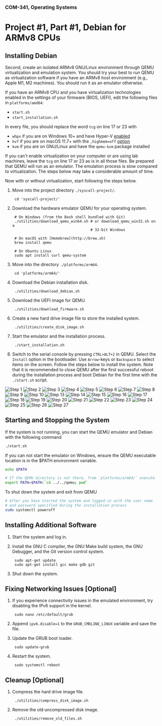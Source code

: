 ### COM-341, Operating Systems
# Project #1, Part #1, Debian for ARMv8 CPUs

## Installing Debian

Second, create an isolated ARMv8 GNU/Linux environment through QEMU virtualization and emulation system. You should try your best to run QEMU as virtualization software if you have an ARMv8 host environment (e.g., Apple M1, M2 machines). You should run it as an emulator otherwise.

If you have an ARMv8 CPU and you have virtualization technologies enabled in the settings of your firmware (BIOS, UEFI), edit the following files in `platforms/amd64`:

* `start.sh`
* `start_installation.sh`

In every file, you should replace the word `tcg` on line 17 or 23 with

* `whpx` if you are on Windows 10+ and have Hyper-V [enabled](https://learn.microsoft.com/en-us/virtualization/hyper-v-on-windows/quick-start/enable-hyper-v)
* `hvf` if you are on macOS 11.7+ with the `,highmem=off` [option](https://mstone.info/posts/qemu-aarch64-hvf-20210831)
* `kvm` if you are on GNU/Linux and have the `qemu-kvm` package installed

If you can't enable virtualization on your computer or are using lab machines, leave the `tcg` on line 17 or 23 as is in all those files. Be prepared that QEMU will run as an emulator. The emulation process is slow compared to virtualization. The steps below may take a considerable amount of time.

Now with or without virtualization, start following the steps below.

1. Move into the project directory `./syscall-project/`.

        cd 'syscall-project/'

2. Download the hardware emulator QEMU for your operating system.

        # On Windows (from the Bash shell bundled with Git)
        ./utilities/download_qemu_win64.sh # or download_qemu_win32.sh on a
                                           # 32-bit Windows

        # On macOS with [Homebrew](http://brew.sh)
        brew install qemu

        # On Ubuntu Linux
        sudo apt install curl qemu-system

3. Move into the directory `./platforms/arm64`.

        cd 'platforms/arm64/'

4. Download the Debian installation disk.

        ./utilities/download_debian.sh

5. Download the UEFI image for QEMU.

        ./utilities/download_firmware.sh

6. Create a new hard drive image file to store the installed system.

        ./utilities/create_disk_image.sh

7. Start the emulator and the installation process.

        ./start_installation.sh

8. Switch to the serial console by pressing `CTRL+ALT+2` in QEMU.  Select the
   `Install` option in the bootloader.  Use `Arrow`-keys or `Backspace` to
   select items on the screen.  Follow the steps below to install the system.
   Note that it is recommended to close QEMU after the first successful reboot
   during the installation process and boot Debian for the first time with the
   `./start.sh` script.

![Step 1](https://i.imgur.com/StvLIoc.png)
![Step 2](https://i.imgur.com/kqbbdoC.png)
![Step 3](https://i.imgur.com/kLAZai3.png)
![Step 4](https://i.imgur.com/AnPBFQ9.png)
![Step 5](https://i.imgur.com/upEtoa6.png)
![Step 6](https://i.imgur.com/2alzMWR.png)
![Step 7](https://i.imgur.com/ZshrQGg.png)
![Step 8](https://i.imgur.com/gykJ8ih.png)
![Step 9](https://i.imgur.com/EyBWGFV.png)
![Step 10](https://i.imgur.com/LBnMvIe.png)
![Step 13](https://i.imgur.com/UCL8JwT.png)
![Step 14](https://i.imgur.com/WwAa4qX.png)
![Step 15](https://i.imgur.com/EoBDxLl.png)
![Step 16](https://i.imgur.com/UzltsBc.png)
![Step 17](https://i.imgur.com/JwVjw8Z.png)
![Step 18](https://i.imgur.com/oJAFv9U.png)
![Step 19](https://i.imgur.com/nuG1fFe.png)
![Step 20](https://i.imgur.com/e7QoSdK.png)
![Step 21](https://i.imgur.com/TJ6fiYI.png)
![Step 22](https://i.imgur.com/0MABUKh.png)
![Step 23](https://i.imgur.com/vxEvNE5.png)
![Step 24](https://i.imgur.com/eAsF7cf.png)
![Step 25](https://i.imgur.com/GluKM7U.png)
![Step 26](https://i.imgur.com/ljM6u9X.png)
![Step 27](https://i.imgur.com/sldiY11.png)

## Starting and Stopping the System

If the system is not running, you can start the QEMU emulator and Debian with
the following command

```bash
./start.sh
```

If you can not start the emulator on Windows, ensure the QEMU executable
location is in the $PATH environment variable.

```bash
echo $PATH

# If the QEMU directory is not there, from `platforms/arm64/` execute
export PATH=$PATH:`cd ../../qemu; pwd`
```

To shut down the system and exit from QEMU

```bash
# After you have started the system and logged-in with the user name
# and password specified during the installation process
sudo systemctl poweroff
```

## Installing Additional Software

1. Start the system and log in.

2. Install the GNU C compiler, the GNU Make build system, the GNU Debugger, and
   the Git version control system.

        sudo apt-get update
        sudo apt-get install gcc make gdb git

3. Shut down the system.

## Fixing Networking Issues [Optional]

1. If you experience connectivity issues in the emulated environment, try
   disabling the IPv6 support in the kernel.

        sudo nano /etc/default/grub

2. Append `ipv6.disable=1` to the `GRUB_CMDLINE_LINUX` variable and save the
   file.

3. Update the GRUB boot loader.

        sudo update-grub

4. Restart the system.

        sudo systemctl reboot

## Cleanup [Optional]

1. Compress the hard drive image file.

        ./utilities/compress_disk_image.sh

2. Remove the old uncompressed disk image.

        ./utilities/remove_old_files.sh
